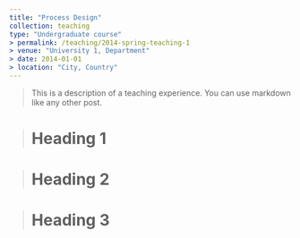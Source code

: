 ```yaml
---
title: "Process Design"
collection: teaching
type: "Undergraduate course"
> permalink: /teaching/2014-spring-teaching-1
> venue: "University 1, Department"
> date: 2014-01-01
> location: "City, Country"
---
```


> This is a description of a teaching experience. You can use markdown like any other post.

> Heading 1
> ======

> Heading 2
> ======

> Heading 3
> ======
